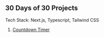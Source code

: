 ## 30 Days of 30 Projects
Tech Stack: Next.js, Typescript, Tailwind CSS

1. [Countdown Timer](https://countdowntimer-km3uvmcc4-saadbutt27s-projects.vercel.app/)